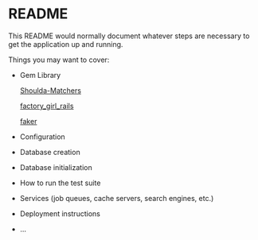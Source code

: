 # README

This README would normally document whatever steps are necessary to get the
application up and running.

Things you may want to cover:

* Gem Library

  [Shoulda-Matchers](https://github.com/bhanuy/railsAPI-cheat-sheet/blob/master/helper-readme/gemlib/shoulda-matcher.md)

  [factory_girl_rails](https://github.com/bhanuy/railsAPI-cheat-sheet/blob/master/helper-readme/gemlib/factory-girl-rails.md)

  [faker](https://github.com/bhanuy/railsAPI-cheat-sheet/blob/master/helper-readme/gemlib/faker.md)



* Configuration

* Database creation

* Database initialization

* How to run the test suite

* Services (job queues, cache servers, search engines, etc.)

* Deployment instructions

* ...

